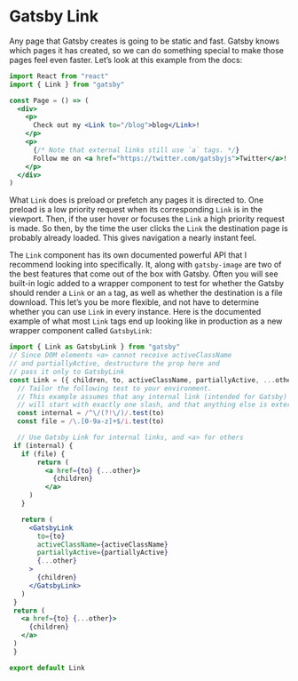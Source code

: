 # Gatsby Link

Any page that Gatsby creates is going to be static and fast. Gatsby knows which pages it has created, so we can do something special to make those pages feel even faster. Let’s look at this example from the docs:

```jsx
import React from "react"
import { Link } from "gatsby"

const Page = () => (
  <div>
    <p>
      Check out my <Link to="/blog">blog</Link>!
    </p>
    <p>
      {/* Note that external links still use `a` tags. */}
      Follow me on <a href="https://twitter.com/gatsbyjs">Twitter</a>!
    </p>
  </div>
)
```

What `Link` does is preload or prefetch any pages it is directed to.  One preload is a low priority request when its corresponding `Link` is in the viewport.  Then, if the user hover or focuses the `Link` a high priority request is made. So then, by the time the user clicks the `Link` the destination page is probably already loaded.  This gives navigation a nearly instant feel.

The `Link` component has its own documented powerful API that I recommend looking into specifically.  It, along with `gatsby-image` are two of the best features that come out of the box with Gatsby. Often you will see built-in logic added to a wrapper component to test for whether the Gatsby should render a `Link` or an `a` tag, as well as whether the destination is a file download.  This let’s you be more flexible, and not have to determine whether you can use `Link` in every instance. Here is the documented example of what most `Link` tags end up looking like in production as a new wrapper component called `GatsbyLink`:

```jsx
import { Link as GatsbyLink } from "gatsby"
// Since DOM elements <a> cannot receive activeClassName
// and partiallyActive, destructure the prop here and
// pass it only to GatsbyLink
const Link = ({ children, to, activeClassName, partiallyActive, ...other }) => {
  // Tailor the following test to your environment.
  // This example assumes that any internal link (intended for Gatsby)
  // will start with exactly one slash, and that anything else is external.
  const internal = /^\/(?!\/)/.test(to)
  const file = /\.[0-9a-z]+$/i.test(to)

  // Use Gatsby Link for internal links, and <a> for others
 if (internal) {
   if (file) {
       return (
         <a href={to} {...other}>
           {children}
         </a>
     )
   }

   return (
     <GatsbyLink
       to={to}
       activeClassName={activeClassName}
       partiallyActive={partiallyActive}
       {...other}
     >
       {children}
     </GatsbyLink>
   )
 }
 return (
   <a href={to} {...other}>
     {children}
   </a>
 )
 }

export default Link
```

